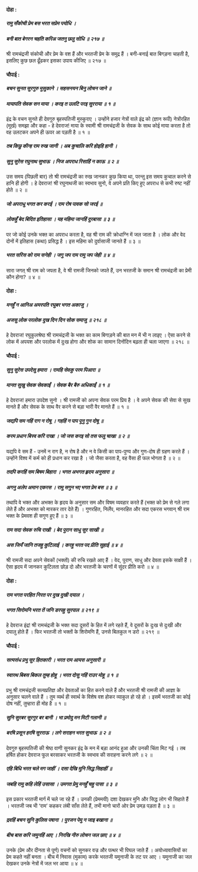 #### दोहा :

##### रामु सँकोची प्रेम बस भरत सप्रेम पयोधि ।
##### बनी बात बेगरन चहति करिअ जतनु छलु सोधि ॥ २१७ ॥

श्री रामचंद्रजी संकोची और प्रेम के वश हैं और भरतजी प्रेम के समुद्र हैं । बनी-बनाई बात बिगड़ना चाहती है, इसलिए कुछ छल ढूँढकर इसका उपाय कीजिए ॥ २१७ ॥

#### चौपाई :

##### बचन सुनत सुरगुरु मुसुकाने । सहसनयन बिनु लोचन जाने ॥
##### मायापति सेवक सन माया । करइ त उलटि परइ सुरराया ॥ १ ॥

इंद्र के वचन सुनते ही देवगुरु बृहस्पतिजी मुस्कुराए । उन्होंने हजार नेत्रों वाले इंद्र को (ज्ञान रूपी) नेत्रोंरहित (मूर्ख) समझा और कहा - हे देवराज! माया के स्वामी श्री रामचंद्रजी के सेवक के साथ कोई माया करता है तो वह उलटकर अपने ही ऊपर आ पड़ती है ॥ १ ॥

##### तब किछु कीन्ह राम रुख जानी । अब कुचालि करि होइहि हानी ।
##### सुनु सुरेस रघुनाथ सुभाऊ । निज अपराध रिसाहिं न काऊ ॥ २ ॥

उस समय (पिछली बार) तो श्री रामचंद्रजी का रुख जानकर कुछ किया था, परन्तु इस समय कुचाल करने से हानि ही होगी । हे देवराज! श्री रघुनाथजी का स्वभाव सुनो, वे अपने प्रति किए हुए अपराध से कभी रुष्ट नहीं होते ॥ २ ॥

##### जो अपराधु भगत कर करई । राम रोष पावक सो जरई ॥
##### लोकहुँ बेद बिदित इतिहासा । यह महिमा जानहिं दुरबासा ॥ ३ ॥

पर जो कोई उनके भक्त का अपराध करता है, वह श्री राम की क्रोधाग्नि में जल जाता है । लोक और वेद दोनों में इतिहास (कथा) प्रसिद्ध है । इस महिमा को दुर्वासाजी जानते हैं ॥ ३ ॥

##### भरत सरिस को राम सनेही । जगु जप राम रामु जप जेही ॥ ४ ॥

सारा जगत् श्री राम को जपता है, वे श्री रामजी जिनको जपते हैं, उन भरतजी के समान श्री रामचंद्रजी का प्रेमी कौन होगा? ॥ ४ ॥

#### दोहा :

##### मनहुँ न आनिअ अमरपति रघुबर भगत अकाजु ।
##### अजसु लोक परलोक दुख दिन दिन सोक समाजु ॥ २१८ ॥

हे देवराज! रघुकुलश्रेष्ठ श्री रामचंद्रजी के भक्त का काम बिगाड़ने की बात मन में भी न लाइए । ऐसा करने से लोक में अपयश और परलोक में दुःख होगा और शोक का सामान दिनोंदिन बढ़ता ही चला जाएगा ॥ २१८ ॥

#### चौपाई :

##### सुनु सुरेस उपदेसु हमारा । रामहि सेवकु परम पिआरा ॥
##### मानत सुखु सेवक सेवकाईं । सेवक बैर बैरु अधिकाईं ॥ १ ॥

हे देवराज! हमारा उपदेश सुनो । श्री रामजी को अपना सेवक परम प्रिय है । वे अपने सेवक की सेवा से सुख मानते हैं और सेवक के साथ वैर करने से बड़ा भारी वैर मानते हैं ॥ १ ॥

##### जद्यपि सम नहिं राग न रोषू । गहहिं न पाप पूनु गुन दोषू ॥
##### करम प्रधान बिस्व करि राखा । जो जस करइ सो तस फलु चाखा ॥ २ ॥

यद्यपि वे सम हैं - उनमें न राग है, न रोष है और न वे किसी का पाप-पुण्य और गुण-दोष ही ग्रहण करते हैं । उन्होंने विश्व में कर्म को ही प्रधान कर रखा है । जो जैसा करता है, वह वैसा ही फल भोगता है ॥ २ ॥

##### तदपि करहिं सम बिषम बिहारा । भगत अभगत हृदय अनुसारा ॥
##### अगनु अलेप अमान एकरस । रामु सगुन भए भगत प्रेम बस ॥ ३ ॥

तथापि वे भक्त और अभक्त के हृदय के अनुसार सम और विषम व्यवहार करते हैं (भक्त को प्रेम से गले लगा लेते हैं और अभक्त को मारकर तार देते हैं) । गुणरहित, निर्लेप, मानरहित और सदा एकरस भगवान् श्री राम भक्त के प्रेमवश ही सगुण हुए हैं ॥ ३ ॥

##### राम सदा सेवक रुचि राखी । बेद पुरान साधु सुर साखी ॥
##### अस जियँ जानि तजहु कुटिलाई । करहु भरत पद प्रीति सुहाई ॥ ४ ॥

श्री रामजी सदा अपने सेवकों (भक्तों) की रुचि रखते आए हैं । वेद, पुराण, साधु और देवता इसके साक्षी हैं । ऐसा हृदय में जानकर कुटिलता छोड़ दो और भरतजी के चरणों में सुंदर प्रीति करो ॥ ४ ॥

#### दोहा :

##### राम भगत परहित निरत पर दुख दुखी दयाल ।
##### भगत सिरोमनि भरत तें जनि डरपहु सुरपाल ॥ २१९ ॥

हे देवराज इंद्र! श्री रामचंद्रजी के भक्त सदा दूसरों के हित में लगे रहते हैं, वे दूसरों के दुःख से दुःखी और दयालु होते हैं । फिर भरतजी तो भक्तों के शिरोमणि हैं, उनसे बिलकुल न डरो ॥ २१९ ॥

#### चौपाई :

##### सत्यसंध प्रभु सुर हितकारी । भरत राम आयस अनुसारी ॥
##### स्वारथ बिबस बिकल तुम्ह होहू । भरत दोसु नहिं राउर मोहू ॥ १ ॥

प्रभु श्री रामचंद्रजी सत्यप्रतिज्ञ और देवताओं का हित करने वाले हैं और भरतजी श्री रामजी की आज्ञा के अनुसार चलने वाले हैं । तुम व्यर्थ ही स्वार्थ के विशेष वश होकर व्याकुल हो रहे हो । इसमें भरतजी का कोई दोष नहीं, तुम्हारा ही मोह है ॥ १ ॥

##### सुनि सुरबर सुरगुर बर बानी । भा प्रमोदु मन मिटी गलानी ॥
##### बरषि प्रसून हरषि सुरराऊ । लगे सराहन भरत सुभाऊ ॥ २ ॥

देवगुरु बृहस्पतिजी की श्रेष्ठ वाणी सुनकर इंद्र के मन में बड़ा आनंद हुआ और उनकी चिंता मिट गई । तब हर्षित होकर देवराज फूल बरसाकर भरतजी के स्वभाव की सराहना करने लगे ॥ २ ॥

##### एहि बिधि भरत चले मग जाहीं । दसा देखि मुनि सिद्ध सिहाहीं ॥
##### जबहि रामु कहि लेहिं उसासा । उमगत प्रेमु मनहुँ चहु पासा ॥ ३ ॥

इस प्रकार भरतजी मार्ग में चले जा रहे हैं । उनकी (प्रेममयी) दशा देखकर मुनि और सिद्ध लोग भी सिहाते हैं । भरतजी जब भी ‘राम’ कहकर लंबी साँस लेते हैं, तभी मानो चारों ओर प्रेम उमड़ पड़ता है ॥ ३ ॥

##### द्रवहिं बचन सुनि कुलिस पषाना । पुरजन पेमु न जाइ बखाना ॥
##### बीच बास करि जमुनहिं आए । निरखि नीरु लोचन जल छाए ॥ ४ ॥

उनके (प्रेम और दीनता से पूर्ण) वचनों को सुनकर वज्र और पत्थर भी पिघल जाते हैं । अयोध्यावासियों का प्रेम कहते नहीं बनता । बीच में निवास (मुकाम) करके भरतजी यमुनाजी के तट पर आए । यमुनाजी का जल देखकर उनके नेत्रों में जल भर आया ॥ ४ ॥
